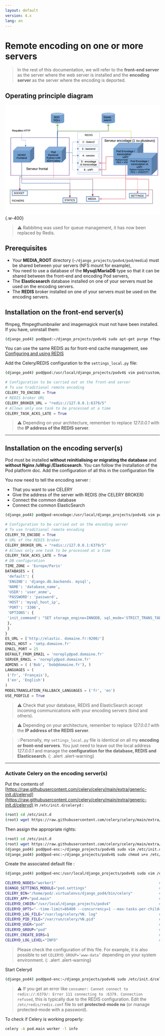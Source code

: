 ```yaml
---
layout: default
version: 4.x
lang: en
---
```


# Remote encoding on one or more servers

>In the rest of this documentation, we will refer to the **front-end server** as the server where the web server is installed and the **encoding server** as the server where the encoding is deported.

## Operating principle diagram

![Schematic diagram](remote-encoding_screens/remote-encoding.png){.w-400}

> ⚠️ Rabbitmq was used for queue management, it has now been replaced by Redis.

## Prerequisites

- Your **MEDIA_ROOT** directory (``~/django_projects/podv4/pod/media``) must be shared between your servers (NFS mount for example),
- You need to use a database of the **Mysql/MariaDB** type so that it can be shared between the front-end and encoding Pod servers,
- The **Elasticsearch** database installed on one of your servers must be used on the encoding servers.
- The **REDIS** broker installed on one of your servers must be used on the encoding servers.

## Installation on the front-end server(s)

ffmpeg, ffmpegthumbnailer and imagemagick must not have been installed. If you have, uninstall them:

```bash
(django_pod4) pod@pod:~/django_projects/podv4$ sudo apt-get purge ffmpeg ffmpegthumbnailer imagemagick
```

You can use the same REDIS as for front-end cache management, see [Configuring and using REDIS](redis_en)

Add the Celery/REDIS configuration to the `settings_local.py` file:

```bash
(django_pod4) pod@pod:/usr/local/django_projects/podv4$ vim pod/custom/settings_local.py
```

```python
# Configuration to be carried out on the front-end server
# To use traditional remote encoding
CELERY_TO_ENCODE = True
# REDIS broker URL
CELERY_BROKER_URL = "redis://127.0.0.1:6379/5"
# Allows only one task to be processed at a time
CELERY_TASK_ACKS_LATE = True
```

> ⚠️ Depending on your architecture, remember to replace _127.0.0.1_ with the **IP address of the REDIS server**.

---

## Installation on the encoding server(s)

Pod must be installed **without reinitialising or migrating the database** and **without Nginx /uWsgi /Elasticsearch**.
You can follow the Installation of the Pod platform doc.
Add the configuration of all this in the configuration file

You now need to tell the encoding server :

* That you want to use CELERY
* Give the address of the server with REDIS (the CELERY BROKER)
* Connect the common database
* Connect the common ElasticSearch

```bash
(django_pod4) pod@pod-encodage:/usr/local/django_projects/podv4$ vim pod/custom/settings_local.py
```

```python
# Configuration to be carried out on the encoding server
# To use traditional remote encoding
CELERY_TO_ENCODE = True
# URL of the REDIS broker
CELERY_BROKER_URL = "redis://127.0.0.1:6379/5"
# Allows only one task to be processed at a time
CELERY_TASK_ACKS_LATE = True
# DB configuration
TIME_ZONE = 'Europe/Paris'
DATABASES = {
 'default': {
 'ENGINE': 'django.db.backends. mysql',
 'NAME': 'database_name',
 'USER': 'user_anme',
 'PASSWORD': 'password',
 'HOST': 'mysql_host_ip',
 'PORT': '3306',
 'OPTIONS': {
 'init_command': "SET storage_engine=INNODB, sql_mode='STRICT_TRANS_TABLES', innodb_strict_mode=1",
 },
 }
}
ES_URL = ['http://elastic. domaine.fr:9200/']
EMAIL_HOST = 'smtp.domaine.fr'
EMAIL_PORT = 25
DEFAULT_FROM_EMAIL = 'noreply@pod.domaine.fr'
SERVER_EMAIL = 'noreply@pod.domaine.fr'
ADMINS = ( ('Bob', 'bob@domaine.fr'), )
LANGUAGES = (
 ('fr', 'Français'),
 ('en', 'English')
)
MODELTRANSLATION_FALLBACK_LANGUAGES = ('fr', 'en')
USE_PODFILE = True
```

> ⚠️ Check that your database, REDIS and ElasticSearch accept incoming communications with your encoding servers (bind and others).

> ⚠️ Depending on your architecture, remember to replace _127.0.0.1_ with the **IP address of the REDIS server**.

> 💡Personally, my `settings_local.py` file is identical on all my **encoding or front-end servers**. You just need to leave out the local address _127.0.0.1_ and manage the **configuration for the database, REDIS and Elasticsearch**.
{: .alert .alert-warning}
---

### Activate Celery on the encoding server(s)

Put the contents of [https://raw.githubusercontent.com/celery/celery/main/extra/generic-init.d/celeryd](https://raw.githubusercontent.com/celery/celery/main/extra/generic-init.d/celeryd) in `/etc/init.d/celeryd` :

```bash
(root) cd /etc/init.d
(root) wget https://raw.githubusercontent.com/celery/celery/main/extra/generic-init.d/celeryd
```

Then assign the appropriate rights:

```bash
(root) cd /etc/init.d
(root) wget https://raw.githubusercontent.com/celery/celery/main/extra/generic-init.d/celeryd
(django_pod4) pod@pod-enc:~/django_projects/podv4$ sudo vim /etc/init.d/celeryd
(django_pod4) pod@pod-enc:~/django_projects/podv4$ sudo chmod u+x /etc/init.d/celeryd
```

Create the associated default file :

```bash
(django_pod4) pod@pod-enc:/usr/local/django_projects/podv4$ sudo vim /etc/default/celeryd
```

```bash
CELERYD_NODES="worker1"                                               # Name of the worker(s). Add as many workers as there are tasks to execute in parallel.
DJANGO_SETTINGS_MODULE="pod.settings"                                 # settings of your Pod
CELERY_BIN="/home/pod/.virtualenvs/django_pod4/bin/celery"            # source directory of celery
CELERY_APP="pod.main"                                                 # application where celery is located
CELERYD_CHDIR="/usr/local/django_projects/podv4"                      # directory of the Pod project (where manage. py)
CELERYD_OPTS="--time-limit=86400 --concurrency=1 --max-tasks-per-child=1 --prefetch-multiplier=1" # options to apply to the behaviour of the worker(s)
CELERYD_LOG_FILE="/var/log/celery/%N. log"                            # log file
CELERYD_PID_FILE="/var/run/celery/%N.pid"                             # pid file
CELERYD_USER="pod"                                                    # system user using celery
CELERYD_GROUP="pod"                                                   # system group using celery
CELERY_CREATE_DIRS=1                                                  # if celery has folder creation rights
CELERYD_LOG_LEVEL="INFO"                                              # level of information which will be written in the logs
```

> Please check the configuration of this file. For example, it is also possible to set `CELERYD_GROUP=‘www-data’` depending on your system environment.
{: .alert .alert-warning}

Start Celeryd

```bash
(django_pod4) pod@pod-enc:~/django_projects/podv4$ sudo /etc/init.d/celeryd start
```

> ⚠️ If you get an error like `consumer: Cannot connect to redis://:6379/: Error 111 connecting to :6379. Connection refused`, this is typically due to the REDIS configuration. Edit the `/etc/redis/redis.conf` file to set **protected-mode no** (or manage protected-mode with a password).

To check if Celery is working properly:

```bash
celery -A pod.main worker -l info
```
